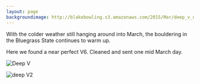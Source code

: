 ```yaml
---
layout: page
backgroundimage: http://blakebowling.s3.amazonaws.com/2015/Mar/deep_v_diving.jpg
---
```


With the colder weather still hanging around into March, the bouldering in the Bluegrass State continues to warm up.

Here we found a near perfect V6. Cleaned and sent one mid March day.

![Deep V](http://blakebowling.s3.amazonaws.com/2015/Mar/under_deep_v_diving.jpg)

![deep V2](http://blakebowling.s3.amazonaws.com/2015/Mar/deep_v_diving.jpg)

